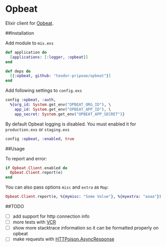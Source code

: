 Opbeat
======

Elixir client for [Opbeat](https://opbeat.com).

##Installation

Add module to `mix.exs`

```elixir
def application do
  [applications: [:logger, :opbeat]]
end

def deps do
  [{:opbeat, github: "teodor-pripoae/opbeat"}]
end
```

Add following settings to `config.exs`

```elixir
config :opbeat, :auth,
  %{org_id: System.get_env("OPBEAT_ORG_ID"), \
    app_id: System.get_env("OPBEAT_APP_ID"), \
    app_secret: System.get_env("OPBEAT_APP_SECRET")}
```

By default Opbeat logging is disabled. You must enabled it for `production.exs` or `staging.exs`

```elixir
config :opbeat, :enabled, true
```

##Usage

To report and error:

```elixir
if Opbeat.Client.enabled do
  Opbeat.Client.report(e)
end
```

You can also pass options `misc` and `extra` as `Map`:

```elixir
Opbeat.Client.report(e, %{mymisc: "Some Value"}, %{myextra: "aaaa"})
```

##TODO

- [ ] add support for http connection info
- [ ] more tests with [VCR](https://github.com/parroty/exvcr)
- [ ] show more stacktrace information so it can be formatted properly on opbeat
- [ ] make requests with [HTTPoison.AsyncResponse](https://github.com/edgurgel/httpoison#async-requests)
